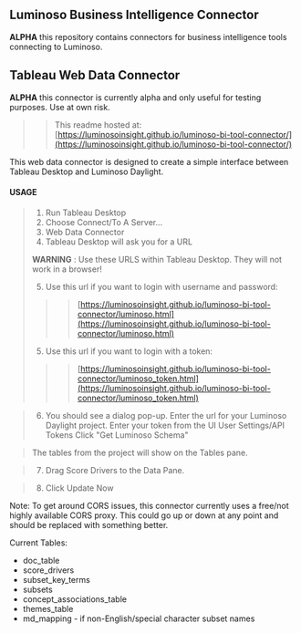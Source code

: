 ## Luminoso Business Intelligence Connector

**ALPHA** this repository contains connectors for business intelligence tools connecting to Luminoso.

## Tableau Web Data Connector

**ALPHA** this connector is currently alpha and only useful for testing purposes. Use at own risk.
>> This readme hosted at: [https://luminosoinsight.github.io/luminoso-bi-tool-connector/](https://luminosoinsight.github.io/luminoso-bi-tool-connector/)

This web data connector is designed to create a simple interface between Tableau Desktop and Luminoso Daylight.

#### USAGE

> 1. Run Tableau Desktop
> 2. Choose Connect/To A Server...
> 3. Web Data Connector
> 4. Tableau Desktop will ask you for a URL
>
> **WARNING** : Use these URLS within Tableau Desktop. They will not work in a browser!
>
> 5. Use this url if you want to login with username and password:
>>> [https://luminosoinsight.github.io/luminoso-bi-tool-connector/luminoso.html](https://luminosoinsight.github.io/luminoso-bi-tool-connector/luminoso.html)
>
> 5. Use this url if you want to login with a token:
>>> [https://luminosoinsight.github.io/luminoso-bi-tool-connector/luminoso_token.html](https://luminosoinsight.github.io/luminoso-bi-tool-connector/luminoso_token.html)

> 6. You should see a dialog pop-up.
> Enter the url for your Luminoso Daylight project.
> Enter your token from the UI User Settings/API Tokens
> Click "Get Luminoso Schema"

> The tables from the project will show on the Tables pane.

> 7. Drag Score Drivers to the Data Pane.

> 8. Click Update Now

Note: To get around CORS issues, this connector currently uses a free/not highly available CORS proxy. This could go up or down at any point and should be replaced with something better.

Current Tables:
 - doc_table
 - score_drivers
 - subset_key_terms
 - subsets
 - concept_associations_table
 - themes_table
 - md_mapping - if non-English/special character subset names
